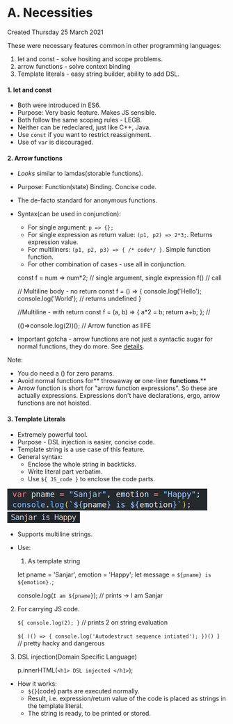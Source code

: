 # A. Necessities
Created Thursday 25 March 2021

These were necessary features common in other programming languages:
1. let and const - solve hositing and scope problems.
2. arrow functions - solve context binding
3. Template literals - easy string builder, ability to add DSL.

#### 1. let and const
- Both were introduced in ES6.
- Purpose: Very basic feature. Makes JS sensible.
- Both follow the same scoping rules - LEGB.
- Neither can be redeclared, just like C++, Java.
- Use `const` if you want to restrict reassignment.
- Use of `var` is discouraged.

#### 2. Arrow functions
- _Looks_ similar to lamdas(storable functions).
- Purpose: Function(state) Binding. Concise code.
- The de-facto standard for anonymous functions.
- Syntax(can be used in conjunction):

  - For single argument: `p => {};`
  - For single expression as return value: `(p1, p2) => 2*3;`. Returns expression value.
  - For multiliners: `(p1, p2, p3) => { /* code*/ }`. Simple function function.
  - For other combination of cases - use all in conjunction.

  const f = num => num\*2; // single argument, single expression
  f() // call

  // Multiline body - no return
  const f = () =>
  {
  console.log('Hello');
  console.log('World'); // returns undefined
  }

  //Multiline - with return
  const f = (a, b) => {
  a\*2 = b;
  return a+b;
  }; //

  (()=>console.log(2))(); // Arrow function as IIFE

- Important gotcha - arrow functions are not just a syntactic sugar for normal functions, they do more. See [details](this_and_arrow_functions.md).

Note:

- You do need a () for zero params.
- Avoid normal functions for** throwaway **or** one-liner **functions**.**
- Arrow function is short for "arrow function expressions". So these are actually expressions. Expressions don't have declarations, ergo, arrow functions are not hoisted.

#### 3. Template Literals
- Extremely powerful tool.
- Purpose - DSL injection is easier, concise code.
- Template string is a use case of this feature.
- General syntax:
  - Enclose the whole string in backticks.
  - Write literal part verbatim.
  - Use `${ JS_code }` to enclose the code parts.

![](/assets/A_Necessities-image-1.png)
![](/assets/A_Necessities-image-2.png)

- Supports multiline strings.
- Use:

  1.  As template string

  let pname = 'Sanjar', emotion = 'Happy';
  let message = `${pname} is ${emotion}.`;

  console.log(`I am ${pname}`); // prints -> I am Sanjar

2. For carrying JS code.

   `${ console.log(2); }` // prints 2 on string evaluation

   `${ (() => { console.log('Autodestruct sequence intiated'); })() } ` // pretty hacky and dangerous

3. DSL injection(Domain Specific Language)

   p.innerHTML(`<h1> DSL injected </h1>`);

- How it works:
  - `${}`(code) parts are executed normally.
  - Result, i.e. expression/return value of the code is placed as strings in the template literal.
  - The string is ready, to be printed or stored.
